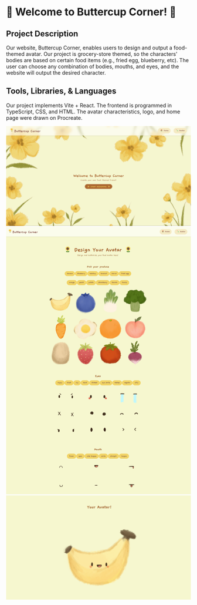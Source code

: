 # 🌻 Welcome to Buttercup Corner! 🌻


## Project Description
Our website, Buttercup Corner, enables users to design and output a food-themed avatar. Our project is grocery-store themed, so the characters' bodies are based on certain food items (e.g., fried egg, blueberry, etc). The user can choose any combination of bodies, mouths, and eyes, and the website will output the desired character.


## Tools, Libraries, & Languages
Our project implements Vite + React. The frontend is programmed in TypeScript, CSS, and HTML. The avatar characteristics, logo, and home page were drawn on Procreate.

![Screenshot of Buttercup Corner Homepage](./my-react-app/screenshots/homepage_screenshot.png)
![Screenshot of Avatar Design Page](./my-react-app/screenshots/design_screenshot.png)
![Screenshot of Avatar](./my-react-app/screenshots/avatar_screenshot.png)

